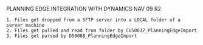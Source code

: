 PLANNING EDGE INTEGRATION WITH DYNAMICS NAV 09 R2

    1. Files get dropped from a SFTP server into a LOCAL folder of a server machine
    2. Files get pulled and read from folder by CU50037_PlanningEdgeImport
    3. Files get parsed by D50088_PlanningEdgeImport